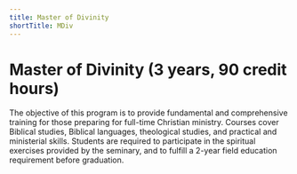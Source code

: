 ```yaml
---
title: Master of Divinity
shortTitle: MDiv
---
```


# Master of Divinity (3 years, 90 credit hours)

The objective of this program is to provide fundamental and comprehensive training for those preparing for full-time Christian ministry. Courses cover Biblical studies, Biblical languages, theological studies, and practical and ministerial skills. Students are required to participate in the spiritual exercises provided by the seminary, and to fulfill a 2-year field education requirement before graduation.
